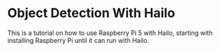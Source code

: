 # Object Detection With Hailo
This is a tutorial on how to use Raspberry Pi 5 with Hailo, starting with installing Raspberry Pi until it can run with Hailo.

